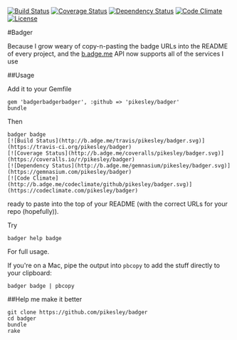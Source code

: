 [![Build Status](http://b.adge.me/travis/pikesley/badger.svg)](https://travis-ci.org/pikesley/badger)
[![Coverage Status](http://b.adge.me/coveralls/pikesley/badger.svg)](https://coveralls.io/r/pikesley/badger)
[![Dependency Status](http://b.adge.me/gemnasium/pikesley/badger.svg)](https://gemnasium.com/pikesley/badger)
[![Code Climate](http://b.adge.me/codeclimate/github/pikesley/badger.svg)](https://codeclimate.com/github/pikesley/badger)
[![License](http://b.adge.me/:license-mit-blue.svg)](http://pikesley.mit-license.org)


#Badger

Because I grow weary of copy-n-pasting the badge URLs into the README of every project, and the [b.adge.me](http://b.adge.me) API now supports all of the services I use

##Usage

Add it to your Gemfile

    gem 'badgerbadgerbadger', :github => 'pikesley/badger'
    bundle
    
Then
 
    badger badge
    [![Build Status](http://b.adge.me/travis/pikesley/badger.svg)](https://travis-ci.org/pikesley/badger)
    [![Coverage Status](http://b.adge.me/coveralls/pikesley/badger.svg)](https://coveralls.io/r/pikesley/badger)
    [![Dependency Status](http://b.adge.me/gemnasium/pikesley/badger.svg)](https://gemnasium.com/pikesley/badger)
    [![Code Climate](http://b.adge.me/codeclimate/github/pikesley/badger.svg)](https://codeclimate.com/pikesley/badger)
    
ready to paste into the top of your README (with the correct URLs for your repo (hopefully)).

Try

    badger help badge

For full usage. 

If you're on a Mac, pipe the output into `pbcopy` to add the stuff directly to your clipboard:

    badger badge | pbcopy

##Help me make it better

    git clone https://github.com/pikesley/badger
    cd badger
    bundle
    rake